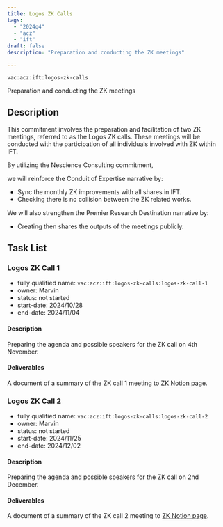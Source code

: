 ```yaml
---
title: Logos ZK Calls
tags:
  - "2024q4"
  - "acz"
  - "ift"
draft: false
description: "Preparation and conducting the ZK meetings"

---
```


`vac:acz:ift:logos-zk-calls`

Preparation and conducting the ZK meetings
## Description

This commitment involves the preparation and facilitation of two ZK meetings, 
referred to as the Logos ZK calls. 
These meetings will be conducted with the participation 
of all individuals involved with ZK within IFT. 


By utilizing the Nescience Consulting commitment, 

we will reinforce the Conduit of Expertise narrative by:
* Sync the monthly ZK improvements with all shares in IFT. 
* Checking there is no collision between the ZK related works.  

We will also strengthen the Premier Research Destination narrative by: 
* Creating then shares the outputs of the meetings publicly.   

## Task List

### Logos ZK Call 1

* fully qualified name: `vac:acz:ift:logos-zk-calls:logos-zk-call-1`
* owner: Marvin
* status: not started
* start-date: 2024/10/28
* end-date: 2024/11/04

#### Description

Preparing the agenda and possible speakers for the ZK call on 4th November. 

#### Deliverables

A document of a summary of the ZK call 1 meeting to [ZK Notion page](https://www.notion.so/ZK-Call-1198f96fb65c80c7baaac966b3e57ea2). 

### Logos ZK Call 2

* fully qualified name: `vac:acz:ift:logos-zk-calls:logos-zk-call-2`
* owner: Marvin
* status: not started
* start-date: 2024/11/25
* end-date: 2024/12/02

#### Description

Preparing the agenda and possible speakers for the ZK call on 2nd December.

#### Deliverables

A document of a summary of the ZK call 2 meeting to [ZK Notion page](https://www.notion.so/ZK-Call-1198f96fb65c80c7baaac966b3e57ea2). 